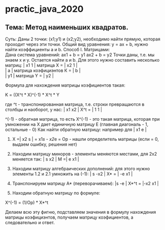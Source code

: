 # practic_java_2020
## Тема: Метод наименьших квадратов.
Суть: Даны 2 точки: (x1;y1) и (x2;y2), необходимо найти прямую, которая проходит через эти точки.
Общий вид уравнения: y = ax + b, нужно найти коэффициенты a и b.
Способ I. Матрицами:   
Дана система уравнений: 
ax1 + b = y1
ax2 + b = y2
Точки даны, т.е. мы знаем x и y.
Остается найти a и b.
Для этого нужно составить несколько матриц:
            | x1  1 |
матрица X = | x2  1 |  
                         | a |
матрица коэфициэнтов К = | b |  
            | y1 |
матрица Y = | y2 |

Формула для нахождения матрицы коэфициентов такая:

K = ((X^t * X)^(-1) * X^t * Y

где ^t - транспонированная матрица, т.е. строки превращаются в столбцы и наоборот, у нас:
      | x1  x2 |
X^t = |  1   1 |

^(-1) - обратная матрица, то есть X^(-1) - это такая матрица, которая при умножении на X дает единичную матрицу E (главная диагональ - 1, остальные - 0)
Как найти обратную матрицу:
например для 
      | x1  e |
1. X =| x2  s | = x1*s - x2*e = Оp - нашли определитель матрицы (если = 0, выдаем ошибку, решения нет)
2. Находим матрицу миноров - элементы меняются местами, для 2х2 меняется так: 
   | s  x2 |
M =| e  x1 |

3. Находим матрицу алгебраических дополнений: для этого нужно элементы 1.2 и 2.1 умножить на (-1):
     | s -x2 |
X* = | -e x1 |

4. Транспонируем матрицу A* (переворачиваем):
       |s    -e |
X*^t = |-x2  x1 |

5. Находим обратную матрицу по формуле:

X^(-1) = (1/Op) * X*^t

Делаем всю эту фигню, подставляем значения в формулу нахождения матрицы коэфициэнтов, получаем матрицу коэфициентов, а следовательно и ответ.
